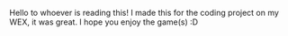 Hello to whoever is reading this!
I made this for the coding project on my WEX, it was great.
I hope you enjoy the game(s) :D
